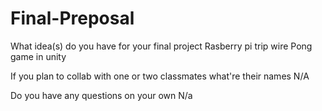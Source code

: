 # Final-Preposal
What idea(s) do you have for your final project
Rasberry pi trip wire
Pong game in unity


If you plan to collab with one or two classmates what're their names
N/A


Do you have any questions on your own
N/a
